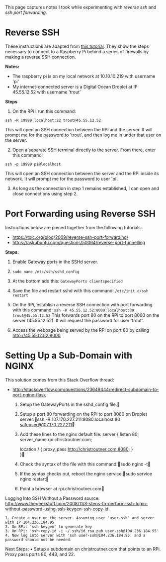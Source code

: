 This page captures notes I took while experimenting with *reverse ssh* and *ssh port forwarding*.

# Reverse SSH
These instructions are adapted from [this tutorial](https://www.howtoforge.com/reverse-ssh-tunneling). They show the steps
necessary to connect to a Raspberry Pi behind a series of firewalls by making a reverse SSH connection.

**Notes:**
* The raspberry pi is on my local network at 10.10.10.219 with username 'pi'
* My internet-connected server is a Digital Ocean Droplet at IP 45.55.12.52 with username 'trout'

**Steps**
1. On the RPi I run this command:
 
 `ssh -R 19999:localhost:22 trout@45.55.12.52`
 
 This will open an SSH connection between the RPi and the server. It will prompt me for the password to 'trout', 
 and then log me in under that user on the server.

2. Open a separate SSH terminal directly to the server. From there, enter this command:

`ssh -p 19999 pi@localhost`

This will open an SSH connection between the server and the RPi inside its network. It will prompt me for the 
password to user 'pi'.

3. As long as the connection in step 1 remains established, I can open and close connections using step 2.


# Port Forwarding using Reverse SSH
Instructions below are pieced together from the following tutorials:
* https://toic.org/blog/2009/reverse-ssh-port-forwarding/
* https://askubuntu.com/questions/50064/reverse-port-tunnelling

**Steps:**

1. Enable Gateway ports in the SSHd server.
  1. `sudo nano /etc/ssh/sshd_config`
  2. At the bottom add this: `GatewayPorts clientspecified`
  3. Save the file and restart sshd with this command: `/etc/init.d/ssh restart`
  
2. On the RPi, establish a reverse SSH connection with port forwarding with this command:
`ssh -R 45.55.12.52:8000:localhost:80 trout@45.55.12.52`
This forwards port 80 on the RPi to port 8000 on the server (45.55.12.52). It will request the password for user 'trout'.

3. Access the webpage being served by the RPi on port 80 by calling http://45.55.12.52:8000



# Setting Up a Sub-Domain with NGINX
This solution comes from this Stack Overflow thread:
* http://stackoverflow.com/questions/23649444/redirect-subdomain-to-port-nginx-flask

	1. Setup the GatewayPorts in the sshd_config file.
	2. Setup a port 80 forwarding on the RPi to port 8080 on Droplet server:ssh -R 107.170.227.211:8080:localhost:80 safeuser@107.170.227.211
	3. Add these lines to the nginx default file:
	server {
		listen 80;
		server_name rpi.christroutner.com;
	
		location / {
				proxy_pass http://christroutner.com:8080;
		}   
	}
	4. Check the syntax of the file with this command:sudo nginx -t
	5. If the syntax checks out, reboot the nginx service:sudo service nginx restart
	6. Point a browser at rpi.christroutner.com

Logging Into SSH Without a Password
source: 
http://www.thegeekstuff.com/2008/11/3-steps-to-perform-ssh-login-without-password-using-ssh-keygen-ssh-copy-id

	1. Create a user on the server. Assuming user 'user-ssh' and server with IP 104.236.184.95
	2. On RPi: 'ssh-keygen' to generate key
	3. On RPi: 'ssh-copy-id -i ~/.ssh/id_rsa.pub user-ssh@104.236.184.95'
	4. Now log into server with 'ssh user-ssh@104.236.184.95' and a password should not be needed.


Next Steps:
	• Setup a subdomain on christroutner.com that points to an RPi. Proxy pass ports 80, 443, and 22.
